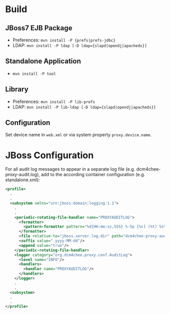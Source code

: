 Build
=====

JBoss7 EJB Package
------------------

* Preferences: `mvn install -P {prefs|prefs-jdbc}`
* LDAP: `mvn install -P ldap [-D ldap={slapd|opendj|apacheds}]`

Standalone Application
----------------------
* `mvn install -P tool`

Library
-------

* Preferences: `mvn install -P lib-prefs`
* LDAP: `mvn install -P lib-ldap [-D ldap={slapd|opendj|apacheds}]`

Configuration
-------------

Set device name in `web.xml` or via system property `proxy.device.name`.

JBoss Configuration
===================

For all audit log messages to appear in a separate log file (e.g. dcm4chee-proxy-audit.log), add to the according container configuration (e.g. standalone.xml):

```xml
<profile>
  .
  .
  <subsystem xmlns="urn:jboss:domain:logging:1.1">
    .
    .
    <periodic-rotating-file-handler name="PROXYAUDITLOG">
      <formatter>
        <pattern-formatter pattern="%d{HH:mm:ss,SSS} %-5p [%c] (%t) %s%E%n"/>
      </formatter>
      <file relative-to="jboss.server.log.dir" path="dcm4chee-proxy-audit.log"/>
      <suffix value=".yyyy-MM-dd"/>
      <append value="true"/>
    </periodic-rotating-file-handler>
    <logger category="org.dcm4chee.proxy.conf.AuditLog">
      <level name="INFO"/>
      <handlers>
        <handler name="PROXYAUDITLOG"/>
      </handlers>
    </logger>
    .
    .
  <subsystem>
  .
  .
</profile>
```
